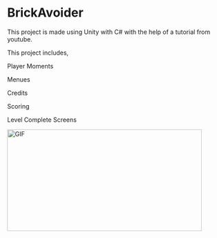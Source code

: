 # BrickAvoider

This project is made using Unity with C# with the help of a tutorial from youtube.

This project includes,

Player Moments

Menues

Credits

Scoring

Level Complete Screens

<img alt="GIF" src="https://media.giphy.com/media/XeZk8fwUTIN7vFSFpG/giphy.gif" width="450" height="235" />
